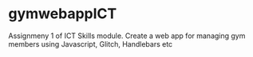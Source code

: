 # gymwebappICT
Assignmeny 1 of ICT Skills module. Create a web app for managing gym members using Javascript, Glitch, Handlebars etc
